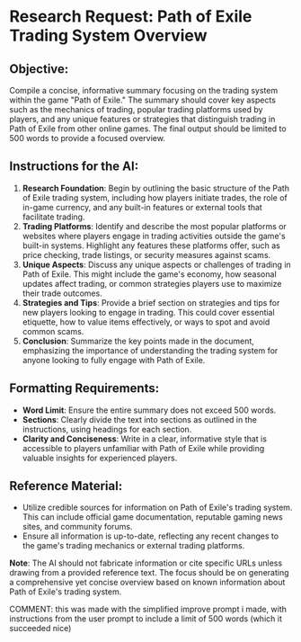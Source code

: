 # Research Request: Path of Exile Trading System Overview

## Objective:
Compile a concise, informative summary focusing on the trading system within the game \"Path of Exile.\" The summary should cover key aspects such as the mechanics of trading, popular trading platforms used by players, and any unique features or strategies that distinguish trading in Path of Exile from other online games. The final output should be limited to 500 words to provide a focused overview.

## Instructions for the AI:
1. **Research Foundation**: Begin by outlining the basic structure of the Path of Exile trading system, including how players initiate trades, the role of in-game currency, and any built-in features or external tools that facilitate trading.
2. **Trading Platforms**: Identify and describe the most popular platforms or websites where players engage in trading activities outside the game's built-in systems. Highlight any features these platforms offer, such as price checking, trade listings, or security measures against scams.
3. **Unique Aspects**: Discuss any unique aspects or challenges of trading in Path of Exile. This might include the game's economy, how seasonal updates affect trading, or common strategies players use to maximize their trade outcomes.
4. **Strategies and Tips**: Provide a brief section on strategies and tips for new players looking to engage in trading. This could cover essential etiquette, how to value items effectively, or ways to spot and avoid common scams.
5. **Conclusion**: Summarize the key points made in the document, emphasizing the importance of understanding the trading system for anyone looking to fully engage with Path of Exile.

## Formatting Requirements:
- **Word Limit**: Ensure the entire summary does not exceed 500 words.
- **Sections**: Clearly divide the text into sections as outlined in the instructions, using headings for each section.
- **Clarity and Conciseness**: Write in a clear, informative style that is accessible to players unfamiliar with Path of Exile while providing valuable insights for experienced players.

## Reference Material:
- Utilize credible sources for information on Path of Exile's trading system. This can include official game documentation, reputable gaming news sites, and community forums.
- Ensure all information is up-to-date, reflecting any recent changes to the game's trading mechanics or external trading platforms.

**Note**: The AI should not fabricate information or cite specific URLs unless drawing from a provided reference text. The focus should be on generating a comprehensive yet concise overview based on known information about Path of Exile's trading system.


COMMENT: this was made with the simplified improve prompt i made, with instructions from the user prompt to include a limit of 500 words (which it succeeded nice)